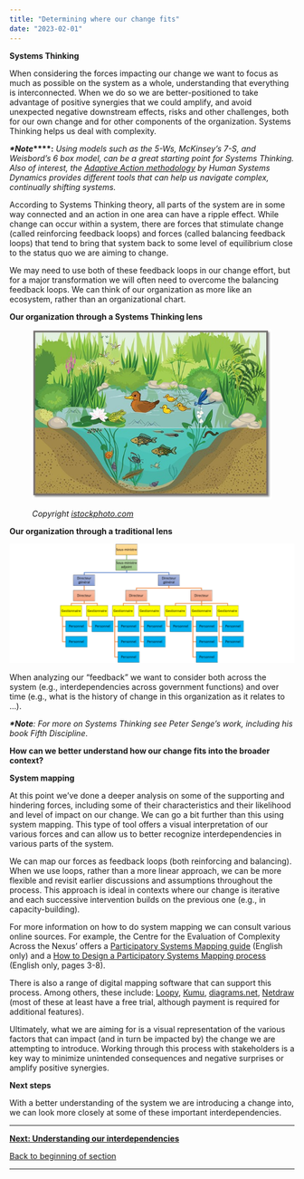```yaml
---
title: "Determining where our change fits"
date: "2023-02-01"
---
```


**Systems Thinking**

When considering the forces impacting our change we want to focus as much as possible on the system as a whole, understanding that everything is interconnected. When we do so we are better-positioned to take advantage of positive synergies that we could amplify, and avoid unexpected negative downstream effects, risks and other challenges, both for our own change and for other components of the organization. Systems Thinking helps us deal with complexity.

**_\*Note_****:** _Using models such as the 5-Ws,_ _McKinsey’s 7-S, and Weisbord’s 6 box model, can be a great starting point for Systems Thinking. Also of interest, the_ [_Adaptive Action methodology_](https://www.hsdinstitute.org/resources/adaptive-action.html#:~:text=Adaptive%20Action%20is%20an%20iterative,identify%20your%20next%20wise%20action.) _by Human Systems Dynamics provides different tools that can help us navigate complex, continually shifting systems._

According to Systems Thinking theory, all parts of the system are in some way connected and an action in one area can have a ripple effect. While change can occur within a system, there are forces that stimulate change (called reinforcing feedback loops) and forces (called balancing feedback loops) that tend to bring that system back to some level of equilibrium close to the status quo we are aiming to change.

We may need to use both of these feedback loops in our change effort, but for a major transformation we will often need to overcome the balancing feedback loops. We can think of our organization as more like an ecosystem, rather than an organizational chart.

**Our organization through a Systems Thinking lens**

<figure>

![A complex pond ecosystem with a variety of flora and fauna that rely on each other for survival.](images/FLC-Ecosystem.jpg)

<figcaption>

_Copyright_ [_istockphoto.com_](/Users/ferrarar/AppData/Roaming/OpenText/OTEdit/EC_TPSGC-PWGSC/c304185844/istockphoto.com)

</figcaption>

</figure>

**Our organization through a traditional lens**

![a general organizational chart including Deputy Minister at the top, through assistant deputy minister, directors general, directors, managers, and positions at the staff level.](images/FLC-organigramme-traditionelle-1024x426.png)

  
  

When analyzing our “feedback” we want to consider both across the system (e.g., interdependencies across government functions) and over time (e.g., what is the history of change in this organization as it relates to …).

**_\*Note_**_: For more on Systems Thinking see Peter Senge’s work, including his book Fifth Discipline_.

**How can we better understand how our change fits into the broader context?**

**System mapping**

At this point we’ve done a deeper analysis on some of the supporting and hindering forces, including some of their characteristics and their likelihood and level of impact on our change. We can go a bit further than this using system mapping. This type of tool offers a visual interpretation of our various forces and can allow us to better recognize interdependencies in various parts of the system.

We can map our forces as feedback loops (both reinforcing and balancing). When we use loops, rather than a more linear approach, we can be more flexible and revisit earlier discussions and assumptions throughout the process. This approach is ideal in contexts where our change is iterative and each successive intervention builds on the previous one (e.g., in capacity-building).

For more information on how to do system mapping we can consult various online sources. For example, the Centre for the Evaluation of Complexity Across the Nexus’ offers a [Participatory Systems Mapping guide](https://www.cecan.ac.uk/wp-content/uploads/2020/09/PSM-Workshop-method.pdf) (English only) and a [How to Design a Participatory Systems Mapping process](https://www.cecan.ac.uk/wp-content/uploads/2022/03/How-to-design-a-PSM-process-Final.pdf) (English only, pages 3-8).

There is also a range of digital mapping software that can support this process. Among others, these include: [Loopy](https://ncase.me/loopy/), [Kumu](https://kumu.io/), [diagrams.net](https://www.diagrams.net/), [Netdraw](https://sites.google.com/site/netdrawsoftware/download) (most of these at least have a free trial, although payment is required for additional features).

Ultimately, what we are aiming for is a visual representation of the various factors that can impact (and in turn be impacted by) the change we are attempting to introduce. Working through this process with stakeholders is a key way to minimize unintended consequences and negative surprises or amplify positive synergies.

**Next steps**

With a better understanding of the system we are introducing a change into, we can look more closely at some of these important interdependencies.

* * *

[******Next: Understanding our interdependencies******](https://articles.alpha.canada.ca/framework-for-leading-change/understanding-our-interdependencies/)

[Back to beginning of section](https://articles.alpha.canada.ca/framework-for-leading-change/understanding-our-context/)

* * *
